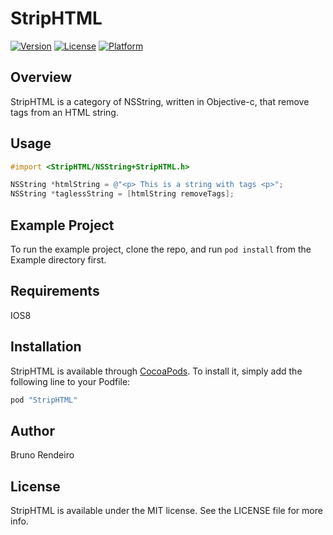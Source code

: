 # StripHTML


[![Version](https://img.shields.io/cocoapods/v/StripHTML.svg?style=flat)](http://cocoapods.org/pods/StripHTML)
[![License](https://img.shields.io/cocoapods/l/StripHTML.svg?style=flat)](http://cocoapods.org/pods/StripHTML)
[![Platform](https://img.shields.io/cocoapods/p/StripHTML.svg?style=flat)](http://cocoapods.org/pods/StripHTML)

## Overview
StripHTML is a category of NSString, written in Objective-c, that remove tags from an HTML string.

## Usage

```Objective-C
#import <StripHTML/NSString+StripHTML.h>

NSString *htmlString = @"<p> This is a string with tags <p>";
NSString *taglessString = [htmlString removeTags];
```

## Example Project

To run the example project, clone the repo, and run `pod install` from the Example directory first.

## Requirements
IOS8

## Installation

StripHTML is available through [CocoaPods](http://cocoapods.org). To install
it, simply add the following line to your Podfile:

```ruby
pod "StripHTML"
```

## Author

Bruno Rendeiro

## License

StripHTML is available under the MIT license. See the LICENSE file for more info.
